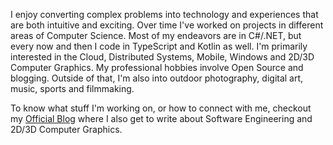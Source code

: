 I enjoy converting complex problems into technology and experiences that are both intuitive and exciting. Over time I've worked on projects in different areas of Computer Science. Most of my endeavors are in C#/.NET, but every now and then I code in TypeScript and Kotlin as well. I'm primarily interested in the Cloud, Distributed Systems, Mobile, Windows and 2D/3D Computer Graphics. My professional hobbies involve Open Source and blogging. Outside of that, I'm also into outdoor photography, digital art, music, sports and filmmaking.

To know what stuff I'm working on, or how to connect with me, checkout my <a href="https://ronnielutaro.github.io/portfolio/" target="_blank">Official Blog</a> where I also get to write about Software Engineering and 2D/3D Computer Graphics.
